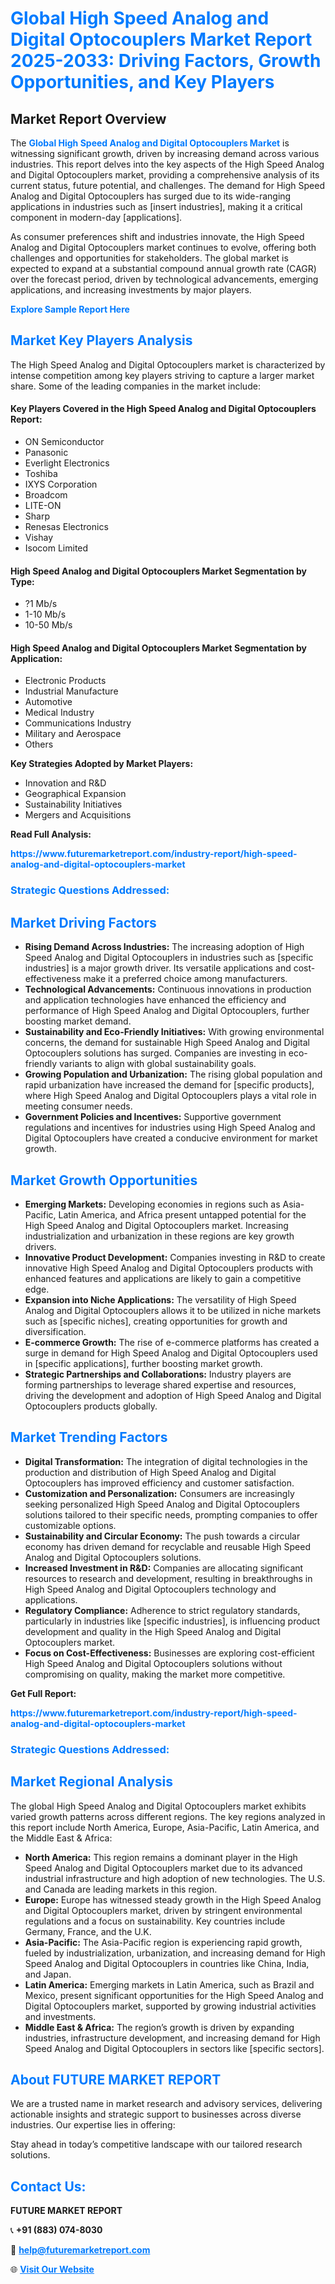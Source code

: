 <h1 style="color: #007BFF;">Global High Speed Analog and Digital Optocouplers Market Report 2025-2033: Driving Factors, Growth Opportunities, and Key Players</h1>

<section id="overview">
<h2>Market Report Overview</h2>
<p>The <a href="https://www.futuremarketreport.com/industry-report/high-speed-analog-and-digital-optocouplers-market" style="color: #007BFF; text-decoration: none;"><strong>Global High Speed Analog and Digital Optocouplers Market</strong></a> is witnessing significant growth, driven by increasing demand across various industries. This report delves into the key aspects of the High Speed Analog and Digital Optocouplers market, providing a comprehensive analysis of its current status, future potential, and challenges. The demand for High Speed Analog and Digital Optocouplers has surged due to its wide-ranging applications in industries such as [insert industries], making it a critical component in modern-day [applications].</p>
<p>As consumer preferences shift and industries innovate, the High Speed Analog and Digital Optocouplers market continues to evolve, offering both challenges and opportunities for stakeholders. The global market is expected to expand at a substantial compound annual growth rate (CAGR) over the forecast period, driven by technological advancements, emerging applications, and increasing investments by major players.</p>
</section>

<section id="overview">
<p><a href="https://www.futuremarketreport.com/request-sample/reportId=76159" style="color: #007BFF; text-decoration: none;"><strong>Explore Sample Report Here</strong></a></p>
</section>

<section id="key-players">
<h2 style="color: #007BFF;">Market Key Players Analysis</h2>
<p>The High Speed Analog and Digital Optocouplers market is characterized by intense competition among key players striving to capture a larger market share. Some of the leading companies in the market include:</p>
<h4>Key Players Covered in the High Speed Analog and Digital Optocouplers Report:</h4>
<ul><li>ON Semiconductor</li><li>Panasonic</li><li>Everlight Electronics</li><li>Toshiba</li><li>IXYS Corporation</li><li>Broadcom</li><li>LITE-ON</li><li>Sharp</li><li>Renesas Electronics</li><li>Vishay</li><li>Isocom Limited</li></ul>
<h4>High Speed Analog and Digital Optocouplers Market Segmentation by Type:</h4>
<ul><li>?1 Mb/s</li><li>1-10 Mb/s</li><li>10-50 Mb/s</li></ul>

<h4>High Speed Analog and Digital Optocouplers Market Segmentation by Application:</h4>
<ul><li>Electronic Products</li><li>Industrial Manufacture</li><li>Automotive</li><li>Medical Industry</li><li>Communications Industry</li><li>Military and Aerospace</li><li>Others</li></ul>
<p><strong>Key Strategies Adopted by Market Players:</strong></p>
<ul>
<li>Innovation and R&D</li>
<li>Geographical Expansion</li>
<li>Sustainability Initiatives</li>
<li>Mergers and Acquisitions</li>
</ul>
</section>

<section>
<p><strong>Read Full Analysis: </strong></p><a href="https://www.futuremarketreport.com/industry-report/high-speed-analog-and-digital-optocouplers-market" style="color: #007BFF; text-decoration: none;"><strong>https://www.futuremarketreport.com/industry-report/high-speed-analog-and-digital-optocouplers-market</strong></a>
<h3 style="color: #007BFF;">Strategic Questions Addressed:</h3>
</section>

<section id="driving-factors">
<h2 style="color: #007BFF;">Market Driving Factors</h2>
<ul>
<li><strong>Rising Demand Across Industries:</strong> The increasing adoption of High Speed Analog and Digital Optocouplers in industries such as [specific industries] is a major growth driver. Its versatile applications and cost-effectiveness make it a preferred choice among manufacturers.</li>
<li><strong>Technological Advancements:</strong> Continuous innovations in production and application technologies have enhanced the efficiency and performance of High Speed Analog and Digital Optocouplers, further boosting market demand.</li>
<li><strong>Sustainability and Eco-Friendly Initiatives:</strong> With growing environmental concerns, the demand for sustainable High Speed Analog and Digital Optocouplers solutions has surged. Companies are investing in eco-friendly variants to align with global sustainability goals.</li>
<li><strong>Growing Population and Urbanization:</strong> The rising global population and rapid urbanization have increased the demand for [specific products], where High Speed Analog and Digital Optocouplers plays a vital role in meeting consumer needs.</li>
<li><strong>Government Policies and Incentives:</strong> Supportive government regulations and incentives for industries using High Speed Analog and Digital Optocouplers have created a conducive environment for market growth.</li>
</ul>
</section>

<section id="growth-opportunities">
<h2 style="color: #007BFF;">Market Growth Opportunities</h2>
<ul>
<li><strong>Emerging Markets:</strong> Developing economies in regions such as Asia-Pacific, Latin America, and Africa present untapped potential for the High Speed Analog and Digital Optocouplers market. Increasing industrialization and urbanization in these regions are key growth drivers.</li>
<li><strong>Innovative Product Development:</strong> Companies investing in R&D to create innovative High Speed Analog and Digital Optocouplers products with enhanced features and applications are likely to gain a competitive edge.</li>
<li><strong>Expansion into Niche Applications:</strong> The versatility of High Speed Analog and Digital Optocouplers allows it to be utilized in niche markets such as [specific niches], creating opportunities for growth and diversification.</li>
<li><strong>E-commerce Growth:</strong> The rise of e-commerce platforms has created a surge in demand for High Speed Analog and Digital Optocouplers used in [specific applications], further boosting market growth.</li>
<li><strong>Strategic Partnerships and Collaborations:</strong> Industry players are forming partnerships to leverage shared expertise and resources, driving the development and adoption of High Speed Analog and Digital Optocouplers products globally.</li>
</ul>
</section>

<section id="trending-factors">
<h2 style="color: #007BFF;">Market Trending Factors</h2>
<ul>
<li><strong>Digital Transformation:</strong> The integration of digital technologies in the production and distribution of High Speed Analog and Digital Optocouplers has improved efficiency and customer satisfaction.</li>
<li><strong>Customization and Personalization:</strong> Consumers are increasingly seeking personalized High Speed Analog and Digital Optocouplers solutions tailored to their specific needs, prompting companies to offer customizable options.</li>
<li><strong>Sustainability and Circular Economy:</strong> The push towards a circular economy has driven demand for recyclable and reusable High Speed Analog and Digital Optocouplers solutions.</li>
<li><strong>Increased Investment in R&D:</strong> Companies are allocating significant resources to research and development, resulting in breakthroughs in High Speed Analog and Digital Optocouplers technology and applications.</li>
<li><strong>Regulatory Compliance:</strong> Adherence to strict regulatory standards, particularly in industries like [specific industries], is influencing product development and quality in the High Speed Analog and Digital Optocouplers market.</li>
<li><strong>Focus on Cost-Effectiveness:</strong> Businesses are exploring cost-efficient High Speed Analog and Digital Optocouplers solutions without compromising on quality, making the market more competitive.</li>
</ul>
</section>

<section>
<p><strong>Get Full Report: </strong></p><a href="https://www.futuremarketreport.com/industry-report/high-speed-analog-and-digital-optocouplers-market" style="color: #007BFF; text-decoration: none;"><strong>https://www.futuremarketreport.com/industry-report/high-speed-analog-and-digital-optocouplers-market</strong></a>
<h3 style="color: #007BFF;">Strategic Questions Addressed:</h3>
</section>


<section id="regional-analysis">
<h2 style="color: #007BFF;">Market Regional Analysis</h2>
<p>The global High Speed Analog and Digital Optocouplers market exhibits varied growth patterns across different regions. The key regions analyzed in this report include North America, Europe, Asia-Pacific, Latin America, and the Middle East & Africa:</p>
<ul>
<li><strong>North America:</strong> This region remains a dominant player in the High Speed Analog and Digital Optocouplers market due to its advanced industrial infrastructure and high adoption of new technologies. The U.S. and Canada are leading markets in this region.</li>
<li><strong>Europe:</strong> Europe has witnessed steady growth in the High Speed Analog and Digital Optocouplers market, driven by stringent environmental regulations and a focus on sustainability. Key countries include Germany, France, and the U.K.</li>
<li><strong>Asia-Pacific:</strong> The Asia-Pacific region is experiencing rapid growth, fueled by industrialization, urbanization, and increasing demand for High Speed Analog and Digital Optocouplers in countries like China, India, and Japan.</li>
<li><strong>Latin America:</strong> Emerging markets in Latin America, such as Brazil and Mexico, present significant opportunities for the High Speed Analog and Digital Optocouplers market, supported by growing industrial activities and investments.</li>
<li><strong>Middle East & Africa:</strong> The region’s growth is driven by expanding industries, infrastructure development, and increasing demand for High Speed Analog and Digital Optocouplers in sectors like [specific sectors].</li>
</ul>
</section>

<footer>
<h2 style="color: #007BFF;">About FUTURE MARKET REPORT</h2>
<p>We are a trusted name in market research and advisory services, delivering actionable insights and strategic support to businesses across diverse industries. Our expertise lies in offering:</p>

<p>Stay ahead in today’s competitive landscape with our tailored research solutions.</p>

<h2 style="color: #007BFF;">Contact Us:</h2>
<p><strong>FUTURE MARKET REPORT</strong></p>
<p>📞 <strong>+91 (883) 074-8030</strong></p>
<p>📧 <strong><a href="mailto:help@futuremarketreport.com" style="color: #007BFF;">help@futuremarketreport.com</a></strong></p>
<p>🌐 <strong><a href="https://www.futuremarketreport.com/" style="color: #007BFF;">Visit Our Website</a></strong></p>
</footer>